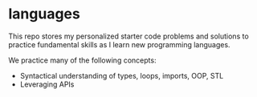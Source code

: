# languages

This repo stores my personalized starter code problems and solutions to practice fundamental skills as I learn new programming languages.

We practice many of the following concepts:
- Syntactical understanding of types, loops, imports, OOP, STL
- Leveraging APIs